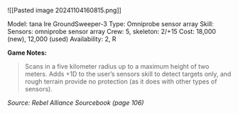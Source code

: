 ![[Pasted image 20241104160815.png]]

Model: tana Ire GroundSweeper-3
Type: Omniprobe sensor array
Skill: Sensors: omniprobe sensor array
Crew: 5, skeleton: 2/+15
Cost: 18,000 (new), 12,000 (used)
Availability: 2, R

**Game Notes:** 
> Scans in a five kilometer radius up to a maximum height of two meters. Adds +1D to the user’s sensors skill to detect targets only, and rough terrain provide no protection (as it does with other types of sensors).

*Source: Rebel Alliance Sourcebook (page 106)*